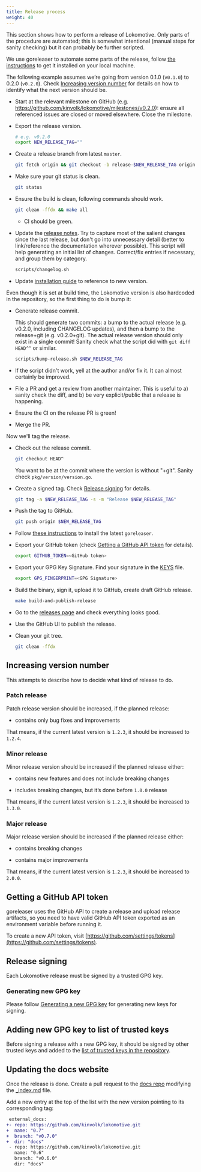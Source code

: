 ```yaml
---
title: Release process
weight: 40
---
```


This section shows how to perform a release of Lokomotive. Only parts of the
procedure are automated; this is somewhat intentional (manual steps for sanity
checking) but it can probably be further scripted.

We use goreleaser to automate some parts of the release, follow [the
instructions](https://goreleaser.com/install/) to get it installed on your
local machine.

The following example assumes we’re going from version 0.1.0 (`v0.1.0`) to
0.2.0 (`v0.2.0`). Check [Increasing version number](#increasing-version-number)
for details on how to identify what the next version should be.

- Start at the relevant milestone on GitHub (e.g.
  https://github.com/kinvolk/lokomotive/milestones/v0.2.0): ensure all
  referenced issues are closed or moved elsewhere. Close the milestone.

- Export the release version.

  ```bash
  # e.g. v0.2.0
  export NEW_RELEASE_TAG=""
  ```

- Create a release branch from latest `master`.

  ```bash
  git fetch origin && git checkout -b release-$NEW_RELEASE_TAG origin/master
  ```

- Make sure your git status is clean.

  ```bash
  git status
  ```

- Ensure the build is clean, following commands should work.

  ```bash
  git clean -ffdx && make all
  ```

  - CI should be green.

- Update the [release notes](https://github.com/kinvolk/lokomotive/blob/master/CHANGELOG.md). Try to
  capture most of the salient changes since the last release, but don't go into unnecessary detail
  (better to link/reference the documentation wherever possible). This script will help generating
  an initial list of changes. Correct/fix entries if necessary, and group them by category.

  ```bash
  scripts/changelog.sh
  ```

- Update [installation guide](./installer/lokoctl.md) to reference to new
  version.

Even though it is set at build time, the Lokomotive version is also hardcoded
in the repository, so the first thing to do is bump it:

- Generate release commit.

  This should generate two commits: a bump to the actual release (e.g. v0.2.0, including CHANGELOG
  updates), and then a bump to the release+git (e.g. v0.2.0+git). The actual release version should
  only exist in a single commit! Sanity check what the script did with `git diff HEAD^^` or similar.

  ```bash
  scripts/bump-release.sh $NEW_RELEASE_TAG
  ```

- If the script didn't work, yell at the author and/or fix it. It can almost certainly be improved.

- File a PR and get a review from another maintainer. This is useful to a)
  sanity check the diff, and b) be very explicit/public that a release is
  happening.

- Ensure the CI on the release PR is green!

- Merge the PR.

Now we'll tag the release.

- Check out the release commit.

  ```bash
  git checkout HEAD^
  ```

  You want to be at the commit where the version is without "+git". Sanity check
  `pkg/version/version.go`.

- Create a signed tag. Check [Release signing](#release-signing) for details.

  ```bash
  git tag -a $NEW_RELEASE_TAG -s -m "Release $NEW_RELEASE_TAG"
  ```

- Push the tag to GitHub.

  ```bash
  git push origin $NEW_RELEASE_TAG
  ```

- Follow [these instructions](https://goreleaser.com/install/) to install the latest `goreleaser`.

- Export your GitHub token (check [Getting a GitHub API token](#getting-a-github-api-token) for
  details).

  ```bash
  export GITHUB_TOKEN=<GitHub token>
  ```

- Export your GPG Key Signature. Find your signature in the [KEYS](KEYS.md) file.

  ```bash
  export GPG_FINGERPRINT=<GPG Signature>
  ```

- Build the binary, sign it, upload it to GitHub, create draft GitHub release.

  ```bash
  make build-and-publish-release
  ```

- Go to the [releases page](https://github.com/kinvolk/lokomotive/releases) and
  check everything looks good.

- Use the GitHub UI to publish the release.

- Clean your git tree.

  ```bash
  git clean -ffdx
  ```

## Increasing version number

This attempts to describe how to decide what kind of release to do.

### Patch release

Patch release version should be increased, if the planned release:

- contains only bug fixes and improvements

That means, if the current latest version is `1.2.3`, it should be increased to `1.2.4`.

### Minor release

Minor release version should be increased if the planned release either:

- contains new features and does not include breaking changes

- includes breaking changes, but it’s done before `1.0.0` release

That means, if the current latest version is `1.2.3`, it should be increased to `1.3.0`.

### Major release

Major release version should be increased if the planned release either:

- contains breaking changes

- contains major improvements

That means, if the current latest version is `1.2.3`, it should be increased to `2.0.0`.

## Getting a GitHub API token

goreleaser uses the GitHub API to create a release and upload release
artifacts, so you need to have valid GitHub API token exported as an
environment variable before running it.

To create a new API token, visit
[https://github.com/settings/tokens](https://github.com/settings/tokens).

## Release signing

Each Lokomotive release must be signed by a trusted GPG key.

### Generating new GPG key

Please follow [Generating a new GPG
key](https://help.github.com/en/github/authenticating-to-github/generating-a-new-gpg-key)
for generating new keys for signing.

## Adding new GPG key to list of trusted keys

Before signing a release with a new GPG key, it should be signed by other trusted
keys and added to the [list of trusted keys in the repository](KEYS.md).

## Updating the docs website

Once the release is done. Create a pull request to the [docs repo](https://github.com/kinvolk/docs) modifying the [_index.md](https://github.com/kinvolk/docs/blob/master/docs/lokomotive/_index.md) file.

Add a new entry at the top of the list with the new version pointing to its corresponding tag:

```diff
 external_docs:
+- repo: https://github.com/kinvolk/lokomotive.git
+  name: "0.7"
+  branch: "v0.7.0"
+  dir: "docs"
 - repo: https://github.com/kinvolk/lokomotive.git
   name: "0.6"
   branch: "v0.6.0"
   dir: "docs"
```
